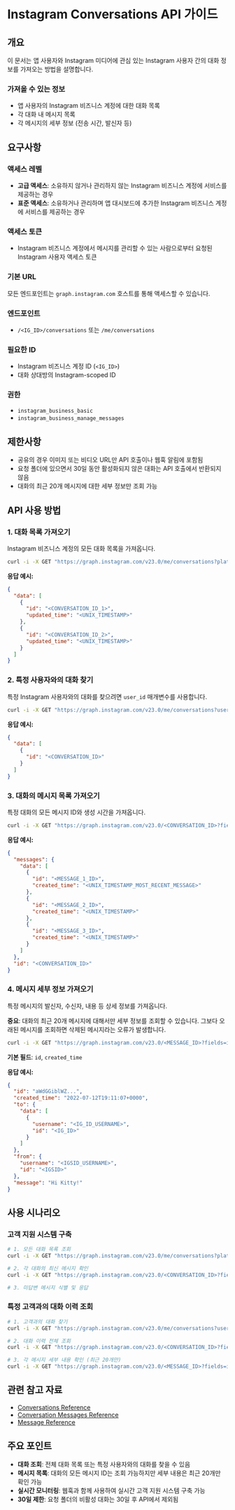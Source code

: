# Instagram Conversations API 가이드

## 개요

이 문서는 앱 사용자와 Instagram 미디어에 관심 있는 Instagram 사용자 간의 대화 정보를 가져오는 방법을 설명합니다.

### 가져올 수 있는 정보
- 앱 사용자의 Instagram 비즈니스 계정에 대한 대화 목록
- 각 대화 내 메시지 목록
- 각 메시지의 세부 정보 (전송 시간, 발신자 등)

## 요구사항

### 액세스 레벨
- **고급 액세스**: 소유하지 않거나 관리하지 않는 Instagram 비즈니스 계정에 서비스를 제공하는 경우
- **표준 액세스**: 소유하거나 관리하며 앱 대시보드에 추가한 Instagram 비즈니스 계정에 서비스를 제공하는 경우

### 액세스 토큰
- Instagram 비즈니스 계정에서 메시지를 관리할 수 있는 사람으로부터 요청된 Instagram 사용자 액세스 토큰

### 기본 URL
모든 엔드포인트는 `graph.instagram.com` 호스트를 통해 액세스할 수 있습니다.

### 엔드포인트
- `/<IG_ID>/conversations` 또는 `/me/conversations`

### 필요한 ID
- Instagram 비즈니스 계정 ID (`<IG_ID>`)
- 대화 상대방의 Instagram-scoped ID

### 권한
- `instagram_business_basic`
- `instagram_business_manage_messages`

## 제한사항

- 공유의 경우 이미지 또는 비디오 URL만 API 호출이나 웹훅 알림에 포함됨
- 요청 폴더에 있으면서 30일 동안 활성화되지 않은 대화는 API 호출에서 반환되지 않음
- 대화의 최근 20개 메시지에 대한 세부 정보만 조회 가능

## API 사용 방법

### 1. 대화 목록 가져오기

Instagram 비즈니스 계정의 모든 대화 목록을 가져옵니다.

```bash
curl -i -X GET "https://graph.instagram.com/v23.0/me/conversations?platform=instagram&access_token=<INSTAGRAM_ACCESS_TOKEN>"
```

**응답 예시:**
```json
{
  "data": [
    {
      "id": "<CONVERSATION_ID_1>",  
      "updated_time": "<UNIX_TIMESTAMP>"
    },
    {
      "id": "<CONVERSATION_ID_2>",   
      "updated_time": "<UNIX_TIMESTAMP>"
    }
  ]
}
```

### 2. 특정 사용자와의 대화 찾기

특정 Instagram 사용자와의 대화를 찾으려면 `user_id` 매개변수를 사용합니다.

```bash
curl -i -X GET "https://graph.instagram.com/v23.0/me/conversations?user_id=<IGSID>&access_token=<INSTAGRAM_ACCESS_TOKEN>"
```

**응답 예시:**
```json
{
  "data": [
    {
      "id": "<CONVERSATION_ID>"
    }
  ]
}
```

### 3. 대화의 메시지 목록 가져오기

특정 대화의 모든 메시지 ID와 생성 시간을 가져옵니다.

```bash
curl -i -X GET "https://graph.instagram.com/v23.0/<CONVERSATION_ID>?fields=messages&access_token=<INSTAGRAM_ACCESS_TOKEN>"
```

**응답 예시:**
```json
{
  "messages": {
    "data": [
      {
        "id": "<MESSAGE_1_ID>",      
        "created_time": "<UNIX_TIMESTAMP_MOST_RECENT_MESSAGE>"  
      },
      {
        "id": "<MESSAGE_2_ID>",
        "created_time": "<UNIX_TIMESTAMP>"
      },
      {
        "id": "<MESSAGE_3_ID>",
        "created_time": "<UNIX_TIMESTAMP>"
      }
    ]
  },
  "id": "<CONVERSATION_ID>"
}
```

### 4. 메시지 세부 정보 가져오기

특정 메시지의 발신자, 수신자, 내용 등 상세 정보를 가져옵니다.

**중요**: 대화의 최근 20개 메시지에 대해서만 세부 정보를 조회할 수 있습니다. 그보다 오래된 메시지를 조회하면 삭제된 메시지라는 오류가 발생합니다.

```bash
curl -i -X GET "https://graph.instagram.com/v23.0/<MESSAGE_ID>?fields=id,created_time,from,to,message&access_token=<INSTAGRAM_ACCESS_TOKEN>"
```

**기본 필드**: `id`, `created_time`

**응답 예시:**
```json
{
  "id": "aWdGGiblWZ...",
  "created_time": "2022-07-12T19:11:07+0000",
  "to": {
    "data": [
      {
        "username": "<IG_ID_USERNAME>",
        "id": "<IG_ID>"
      }
    ]
  },
  "from": {
    "username": "<IGSID_USERNAME>",
    "id": "<IGSID>"
  },
  "message": "Hi Kitty!"
}
```

## 사용 시나리오

### 고객 지원 시스템 구축
```bash
# 1. 모든 대화 목록 조회
curl -i -X GET "https://graph.instagram.com/v23.0/me/conversations?platform=instagram&access_token=<TOKEN>"

# 2. 각 대화의 최신 메시지 확인
curl -i -X GET "https://graph.instagram.com/v23.0/<CONVERSATION_ID>?fields=messages&access_token=<TOKEN>"

# 3. 미답변 메시지 식별 및 응답
```

### 특정 고객과의 대화 이력 조회
```bash
# 1. 고객과의 대화 찾기
curl -i -X GET "https://graph.instagram.com/v23.0/me/conversations?user_id=<CUSTOMER_IGSID>&access_token=<TOKEN>"

# 2. 대화 이력 전체 조회
curl -i -X GET "https://graph.instagram.com/v23.0/<CONVERSATION_ID>?fields=messages&access_token=<TOKEN>"

# 3. 각 메시지 세부 내용 확인 (최근 20개만)
curl -i -X GET "https://graph.instagram.com/v23.0/<MESSAGE_ID>?fields=id,created_time,from,to,message&access_token=<TOKEN>"
```

## 관련 참고 자료

- [Conversations Reference](https://developers.facebook.com/docs/graph-api/reference/conversation#readfields)
- [Conversation Messages Reference](https://developers.facebook.com/docs/graph-api/reference/conversation/messages)
- [Message Reference](https://developers.facebook.com/docs/graph-api/reference/message)

## 주요 포인트

- **대화 조회**: 전체 대화 목록 또는 특정 사용자와의 대화를 찾을 수 있음
- **메시지 목록**: 대화의 모든 메시지 ID는 조회 가능하지만 세부 내용은 최근 20개만 확인 가능
- **실시간 모니터링**: 웹훅과 함께 사용하여 실시간 고객 지원 시스템 구축 가능
- **30일 제한**: 요청 폴더의 비활성 대화는 30일 후 API에서 제외됨